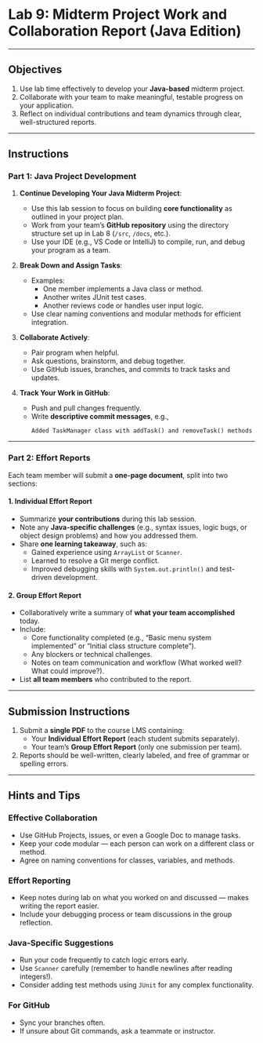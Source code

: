 
# **Lab 9: Midterm Project Work and Collaboration Report (Java Edition)**

---

## **Objectives**
1. Use lab time effectively to develop your **Java-based** midterm project.
2. Collaborate with your team to make meaningful, testable progress on your application.
3. Reflect on individual contributions and team dynamics through clear, well-structured reports.

---

## **Instructions**

### **Part 1: Java Project Development**

1. **Continue Developing Your Java Midterm Project**:
   - Use this lab session to focus on building **core functionality** as outlined in your project plan.
   - Work from your team’s **GitHub repository** using the directory structure set up in Lab 8 (`/src`, `/docs`, etc.).
   - Use your IDE (e.g., VS Code or IntelliJ) to compile, run, and debug your program as a team.

2. **Break Down and Assign Tasks**:
   - Examples:
     - One member implements a Java class or method.
     - Another writes JUnit test cases.
     - Another reviews code or handles user input logic.
   - Use clear naming conventions and modular methods for efficient integration.

3. **Collaborate Actively**:
   - Pair program when helpful.
   - Ask questions, brainstorm, and debug together.
   - Use GitHub issues, branches, and commits to track tasks and updates.

4. **Track Your Work in GitHub**:
   - Push and pull changes frequently.
   - Write **descriptive commit messages**, e.g.,  
     ```
     Added TaskManager class with addTask() and removeTask() methods
     ```

---

### **Part 2: Effort Reports**

Each team member will submit a **one-page document**, split into two sections:

#### **1. Individual Effort Report**
- Summarize **your contributions** during this lab session.
- Note any **Java-specific challenges** (e.g., syntax issues, logic bugs, or object design problems) and how you addressed them.
- Share **one learning takeaway**, such as:
  - Gained experience using `ArrayList` or `Scanner`.
  - Learned to resolve a Git merge conflict.
  - Improved debugging skills with `System.out.println()` and test-driven development.

#### **2. Group Effort Report**
- Collaboratively write a summary of **what your team accomplished** today.
- Include:
  - Core functionality completed (e.g., “Basic menu system implemented” or “Initial class structure complete”).
  - Any blockers or technical challenges.
  - Notes on team communication and workflow (What worked well? What could improve?).
- List **all team members** who contributed to the report.

---

## **Submission Instructions**
1. Submit a **single PDF** to the course LMS containing:
   - Your **Individual Effort Report** (each student submits separately).
   - Your team’s **Group Effort Report** (only one submission per team).
2. Reports should be well-written, clearly labeled, and free of grammar or spelling errors.

---

## **Hints and Tips**

### **Effective Collaboration**
- Use GitHub Projects, issues, or even a Google Doc to manage tasks.
- Keep your code modular — each person can work on a different class or method.
- Agree on naming conventions for classes, variables, and methods.

### **Effort Reporting**
- Keep notes during lab on what you worked on and discussed — makes writing the report easier.
- Include your debugging process or team discussions in the group reflection.

### **Java-Specific Suggestions**
- Run your code frequently to catch logic errors early.
- Use `Scanner` carefully (remember to handle newlines after reading integers!).
- Consider adding test methods using `JUnit` for any complex functionality.

### **For GitHub**
- Sync your branches often.
- If unsure about Git commands, ask a teammate or instructor.
